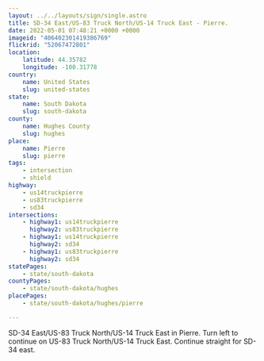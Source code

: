 ```yaml
---
layout: ../../layouts/sign/single.astro
title: SD-34 East/US-83 Truck North/US-14 Truck East - Pierre.
date: 2022-05-01 07:48:21 +0000 +0000
imageid: "406402301419386769"
flickrid: "52067472801"
location:
    latitude: 44.35782
    longitude: -100.31778
country:
    name: United States
    slug: united-states
state:
    name: South Dakota
    slug: south-dakota
county:
    name: Hughes County
    slug: hughes
place:
    name: Pierre
    slug: pierre
tags:
    - intersection
    - shield
highway:
    - us14truckpierre
    - us83truckpierre
    - sd34
intersections:
    - highway1: us14truckpierre
      highway2: us83truckpierre
    - highway1: us14truckpierre
      highway2: sd34
    - highway1: us83truckpierre
      highway2: sd34
statePages:
    - state/south-dakota
countyPages:
    - state/south-dakota/hughes
placePages:
    - state/south-dakota/hughes/pierre

---
```

SD-34 East/US-83 Truck North/US-14 Truck East in Pierre.  Turn left to continue on US-83 Truck North/US-14 Truck East.  Continue straight for SD-34 east.